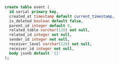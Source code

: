 ```sql
create table event (
  id serial primary key,  
  created_at timestamp default current_timestamp,
  is_deleted boolean default false,
  parent_id integer default 0,
  related_table varchar(128) not null,
  related_id integer not null,
  sender_id integer not null,
  receiver_level varchar(128) not null,
  receiver_id integer not null,
  body jsonb default '{}'
);

```


[1]: http://www.jianshu.com/p/f4d7827821f1
[2]: https://www.jianshu.com/p/6bf8166b291c
[3]: http://blog.jobbole.com/42256/
[4]: https://segmentfault.com/q/1010000000672529
[5]: http://www.woshipm.com/pd/28763.html
[6]: https://github.com/dongjun111111/blog/issues/18
